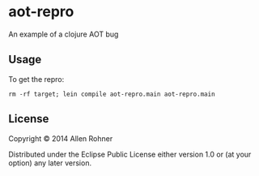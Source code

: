 # aot-repro

An example of a clojure AOT bug

## Usage

To get the repro:

`rm -rf target; lein compile aot-repro.main aot-repro.main`

## License

Copyright © 2014 Allen Rohner

Distributed under the Eclipse Public License either version 1.0 or (at
your option) any later version.
